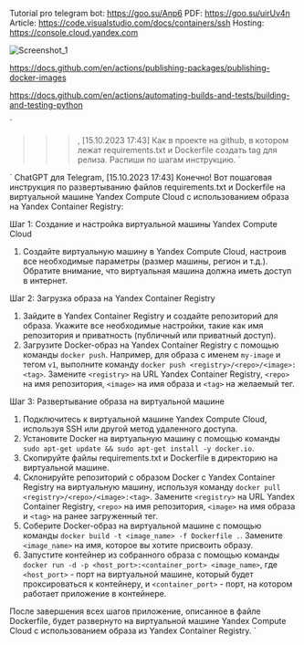 Tutorial pro telegram bot: https://goo.su/Anp6
PDF: https://goo.su/uirUv4n
Article: https://code.visualstudio.com/docs/containers/ssh
Hosting: https://console.cloud.yandex.com

![Screenshot_1](https://github.com/terrainternship/KIA-GPT/assets/29410375/5e71b38c-86d6-448f-a5db-f7635930313e)

https://docs.github.com/en/actions/publishing-packages/publishing-docker-images

https://docs.github.com/en/actions/automating-builds-and-tests/building-and-testing-python

`
>>>, [15.10.2023 17:43]
Как в проекте на github, в котором лежат requirements.txt и Dockerfile создать tag для релиза. Распиши по шагам инструкцию.
`

`
ChatGPT для Telegram, [15.10.2023 17:43]
Конечно! Вот пошаговая инструкция по развертыванию файлов requirements.txt и Dockerfile на виртуальной машине Yandex Compute Cloud с использованием образа на Yandex Container Registry:

Шаг 1: Создание и настройка виртуальной машины Yandex Compute Cloud
1. Создайте виртуальную машину в Yandex Compute Cloud, настроив все необходимые параметры (размер машины, регион и т.д.). Обратите внимание, что виртуальная машина должна иметь доступ в интернет.

Шаг 2: Загрузка образа на Yandex Container Registry
1. Зайдите в Yandex Container Registry и создайте репозиторий для образа. Укажите все необходимые настройки, такие как имя репозитория и приватность (публичный или приватный доступ).
2. Загрузите Docker-образ на Yandex Container Registry с помощью команды `docker push`. Например, для образа с именем `my-image` и тегом `v1`, выполните команду `docker push <registry>/<repo>/<image>:<tag>`. Замените `<registry>` на URL Yandex Container Registry, `<repo>` на имя репозитория, `<image>` на имя образа и `<tag>` на желаемый тег.

Шаг 3: Развертывание образа на виртуальной машине
1. Подключитесь к виртуальной машине Yandex Compute Cloud, используя SSH или другой метод удаленного доступа.
2. Установите Docker на виртуальную машину с помощью команды `sudo apt-get update && sudo apt-get install -y docker.io`.
3. Скопируйте файлы requirements.txt и Dockerfile в директорию на виртуальной машине.
4. Склонируйте репозиторий с образом Docker с Yandex Container Registry на виртуальную машину, используя команду `docker pull <registry>/<repo>/<image>:<tag>`. Замените `<registry>` на URL Yandex Container Registry, `<repo>` на имя репозитория, `<image>` на имя образа и `<tag>` на ранее загруженный тег.
5. Соберите Docker-образ на виртуальной машине с помощью команды `docker build -t <image_name> -f Dockerfile .`. Замените `<image_name>` на имя, которое вы хотите присвоить образу.
6. Запустите контейнер из собранного образа с помощью команды `docker run -d -p <host_port>:<container_port> <image_name>`, где `<host_port>` - порт на виртуальной машине, который будет проксироваться к контейнеру, и `<container_port>` - порт, на котором работает приложение в контейнере.

После завершения всех шагов приложение, описанное в файле Dockerfile, будет развернуто на виртуальной машине Yandex Compute Cloud с использованием образа из Yandex Container Registry.
`

